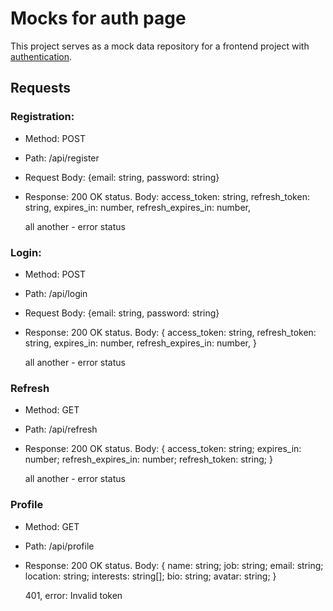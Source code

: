 # Mocks for auth page

This project serves as a mock data repository for a frontend project with [authentication](https://github.com/Relativelie/auth).

## Requests

### Registration:

- Method: POST
- Path: /api/register
- Request Body: {email: string, password: string}
- Response:
  200 OK status. Body:
  access_token: string,
  refresh_token: string,
  expires_in: number,
  refresh_expires_in: number,

  all another - error status

### Login:

- Method: POST
- Path: /api/login
- Request Body: {email: string, password: string}
- Response:
  200 OK status.
  Body:
  {
  access_token: string,
  refresh_token: string,
  expires_in: number,
  refresh_expires_in: number,
  }

  all another - error status

### Refresh

- Method: GET
- Path: /api/refresh
- Response:
  200 OK status.
  Body:
  {
  access_token: string;
  expires_in: number;
  refresh_expires_in: number;
  refresh_token: string;
  }

  all another - error status

### Profile

- Method: GET
- Path: /api/profile
- Response:
  200 OK status.
  Body:
  {
  name: string;
  job: string;
  email: string;
  location: string;
  interests: string[];
  bio: string;
  avatar: string;
  }

  401, error: Invalid token
